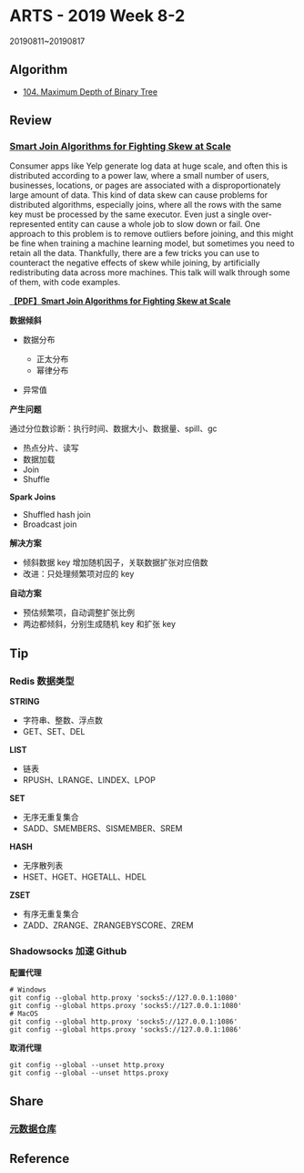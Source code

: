 # ARTS - 2019 Week 8-2

20190811~20190817

## Algorithm

- [104. Maximum Depth of Binary Tree](https://leetcode.com/problems/maximum-depth-of-binary-tree/)

## Review

### [Smart Join Algorithms for Fighting Skew at Scale](https://databricks.com/session/smart-join-algorithms-for-fighting-skew-at-scale)

Consumer apps like Yelp generate log data at huge scale, and often this is distributed according to a power law, where a small number of users, businesses, locations, or pages are associated with a disproportionately large amount of data. This kind of data skew can cause problems for distributed algorithms, especially joins, where all the rows with the same key must be processed by the same executor. Even just a single over-represented entity can cause a whole job to slow down or fail. One approach to this problem is to remove outliers before joining, and this might be fine when training a machine learning model, but sometimes you need to retain all the data. Thankfully, there are a few tricks you can use to counteract the negative effects of skew while joining, by artificially redistributing data across more machines. This talk will walk through some of them, with code examples.

**[【PDF】Smart Join Algorithms for Fighting Skew at Scale](../../asset/pdf/smart-join-algorithms-for-fighting-skew-at-scale.pdf)**

**数据倾斜**

- 数据分布

    - 正太分布
    - 幂律分布

- 异常值

**产生问题**

通过分位数诊断：执行时间、数据大小、数据量、spill、gc

- 热点分片、读写
- 数据加载
- Join
- Shuffle

**Spark Joins**

- Shuffled hash join
- Broadcast join

**解决方案**

- 倾斜数据 key 增加随机因子，关联数据扩张对应倍数
- 改进：只处理频繁项对应的 key

**自动方案**

- 预估频繁项，自动调整扩张比例
- 两边都倾斜，分别生成随机 key 和扩张 key

## Tip

### Redis 数据类型

**STRING**

- 字符串、整数、浮点数
- GET、SET、DEL

**LIST**

- 链表
- RPUSH、LRANGE、LINDEX、LPOP

**SET**

- 无序无重复集合
- SADD、SMEMBERS、SISMEMBER、SREM

**HASH**

- 无序散列表
- HSET、HGET、HGETALL、HDEL

**ZSET**

- 有序无重复集合
- ZADD、ZRANGE、ZRANGEBYSCORE、ZREM

### Shadowsocks 加速 Github

**配置代理**

```shell
# Windows
git config --global http.proxy 'socks5://127.0.0.1:1080'
git config --global https.proxy 'socks5://127.0.0.1:1080'
# MacOS
git config --global http.proxy 'socks5://127.0.0.1:1086'
git config --global https.proxy 'socks5://127.0.0.1:1086'
```

**取消代理**

```shell
git config --global --unset http.proxy
git config --global --unset https.proxy
```

## Share

### [元数据仓库](../../share/2019/metadata-warehouse.md)

## Reference

